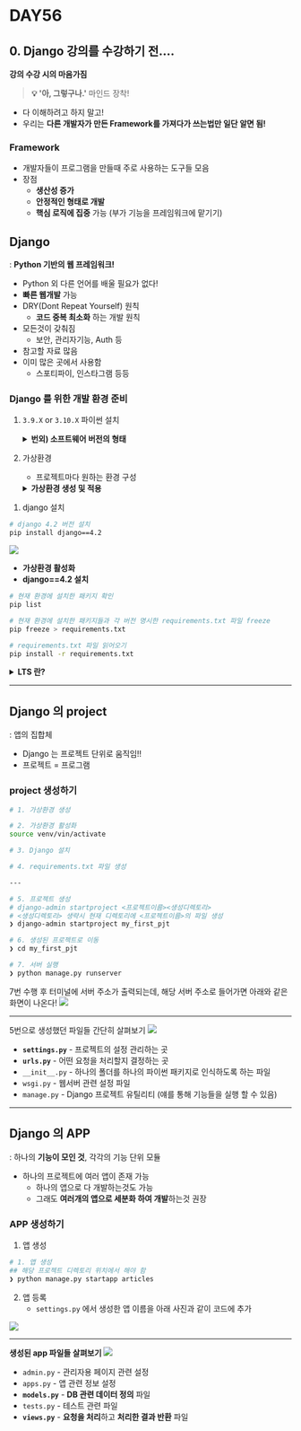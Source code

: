 # DAY56
## 0. Django 강의를 수강하기 전....
**강의 수강 시의 마음가짐**


> **💡 '아, 그렇구나.'** 마인드 장착!


- 다 이해하려고 하지 말고!
- 우리는 **다른 개발자가 만든 Framework를 가져다가 쓰는법만 일단 알면 됨!**

### Framework
* 개발자들이 프로그램을 만들때 주로 사용하는 도구들 모음
* 장점
  * **생산성 증가**
  * **안정적인 형태로 개발**
  * **핵심 로직에 집중** 가능 (부가 기능을 프레임워크에 맡기기)


## Django
: **Python 기반의 웹 프레임워크!**
* Python 외 다른 언어를 배울 필요가 없다!
* **빠른 웹개발** 가능
* DRY(Dont Repeat Yourself) 원칙
  * **코드 중복 최소화** 하는 개발 원칙
* 모든것이 갖춰짐
  * 보안, 관리자기능, Auth 등
* 참고할 자료 많음
* 이미 많은 곳에서 사용함
  * 스포티파이, 인스타그램 등등

### Django 를 위한 개발 환경 준비

1. `3.9.X` or `3.10.X` 파이썬 설치
    <details>
    <summary><b>번외) 소프트웨어 버전의 형태</b></summary>
    <div markdown="1">

    Q. 왜 소프트 웨어 버전은 A.B.C 형태일까?
    A. Major.Minor.Patch

    * Major 
      * 소프트웨어의 **큰 변화나 기능 추가**
      * 변경시 호환성이 없는 변경사항이 있을 수 있음
      * **이전 버전과 호환성 보장 X**
    * Minor
      * 주요 버전 안에서의 **작은 변화**
      * 새로운 기능 추가
      * 개선된 기능
      * 주요 버전과 **호환성 유지**하면서 새 기능 추가
    * Patch
      * 버그 수정, 보안 업데이트 또는 작은 수정사항
      * 주요 버전과 부버전은 변경되지 않고, 코드 수정이 있을 수 있음
      * **호환성 유지**하면서 이전 버전의 **안정성 향상**

    </details>
    </div>
2. 가상환경
   * 프로젝트마다 원하는 환경 구성
    <details>
    <summary><b>가상환경 생성 및 적용</b></summary>
    <div markdown="1">
    
    ![](/img/241211_make_v.png)

   - [ ] 1. `django` 라는 폴더 생성
   - [ ] 2. `django` 폴더로 이동
   - [ ] 3. `venv` 라는 폴더를 만들고 여기에 가상환경 파일을 만듦
   - [ ] 4. `ls` 명령어로 확인
   - [ ] 5. `source venv/bin/activate` 로 가상환경 활성화
     - 해당 디렉토리 안에 있는 activate 를 활성화시킴
   - [ ] `deactivate` 가상환경 비활성화
   - [ ] `pip list` 설치된 파이썬 패키지 확인
  </details>
  </div>

1. django 설치
```bash
# django 4.2 버전 설치
pip install django==4.2
```
![](/img/241211_install_django.png)
* **가상환경 활성화** 
* **django==4.2 설치**

```bash
# 현재 환경에 설치한 패키지 확인
pip list
```

```bash
# 현재 환경에 설치한 패키지들과 각 버전 명시한 requirements.txt 파일 freeze
pip freeze > requirements.txt
```

```bash
# requirements.txt 파일 읽어오기
pip install -r requirements.txt
```


  <details>
  <summary><b>LTS 란?</b></summary>
  <div markdown="1">

  :Long Term Support
  * 소프트웨어는 최신버전을 설치한다고 해서 모든 것이 호환되지 않으므로
  * **프로젝트 호환성이 높고 오래 사용할 수 있는 버전!**
  ---
  **Django의 LTS 확인**
  * [Django 다운로드 페이지](https://www.djangoproject.com/download/)에 가서 아래로 내리며 살펴보면 어떤 버전이 LTS 인지 명시되어있음


  ![](/img/241211_django_LTS.png)
  </details>
  </div>

---

## Django 의 project 
: 앱의 집합체
* Django 는 프로젝트 단위로 움직임!!
* 프로젝트 = 프로그램

### project 생성하기

```bash
# 1. 가상환경 생성

# 2. 가상환경 활성화
source venv/vin/activate

# 3. Django 설치

# 4. requirements.txt 파일 생성

---

# 5. 프로젝트 생성
# django-admin startproject <프로젝트이름><생성디렉토리>
# <생성디렉토리> 생략시 현재 디렉토리에 <프로젝트이름>의 파일 생성
❯ django-admin startproject my_first_pjt

# 6. 생성된 프로젝트로 이동
❯ cd my_first_pjt

# 7. 서버 실행
❯ python manage.py runserver
```
7번 수행 후 터미널에 서버 주소가 출력되는데, 해당 서버 주소로 들어가면
아래와 같은 화면이 나온다!
![](/img/241211_django_server.png)

---
5번으로 생성했던 파일들 간단히 살펴보기
![](/img/241211_django_files.png)

* **`settings.py`** - 프로젝트의 설정 관리하는 곳
* **`urls.py`** - 어떤 요청을 처리할지 결정하는 곳
* `__init__.py` - 하나의 폴더를 하나의 파이썬 패키지로 인식하도록 하는 파일
* `wsgi.py` - 웹서버 관련 설정 파일
* `manage.py` - Django 프로젝트 유틸리티 (얘를 통해 기능들을 실행 할 수 있음)


---

## Django 의 APP
: 하나의 **기능이 모인 것**, 각각의 기능 단위 모듈

* 하나의 프로젝트에 여러 앱이 존재 가능
  * 하나의 앱으로 다 개발하는것도 가능
  * 그래도 **여러개의 앱으로 세분화 하여 개발**하는것 권장

### APP 생성하기
1. 앱 생성

```bash
# 1. 앱 생성
## 해당 프로젝트 디렉토리 위치에서 해야 함
❯ python manage.py startapp articles
```

2. 앱 등록
   * `settings.py`  에서 생성한 앱 이름을 아래 사진과 같이 코드에 추가

![](/img/241211_django_app.png)

---
**생성된 app 파일들 살펴보기**
![](/img/241211_app_files.png)
* `admin.py` - 관리자용 페이지 관련 설정
* `apps.py` - 앱 관련 정보 설정
* **`models.py`** - **DB 관련 데이터 정의** 파일
* `tests.py` - 테스트 관련 파일
* **`views.py`** - **요청을 처리**하고 **처리한 결과 반환** 파일